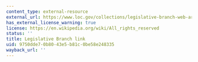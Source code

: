 ```yaml
---
content_type: external-resource
external_url: https://www.loc.gov/collections/legislative-branch-web-archive/
has_external_license_warning: true
license: https://en.wikipedia.org/wiki/All_rights_reserved
status: ''
title: Legislative Branch link
uid: 9750dde7-0b80-43e5-b81c-0be58e248335
wayback_url: ''
---
```

